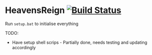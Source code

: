 # HeavensReign [![Build Status](https://travis-ci.org/ShadowChild/HeavensReign.svg)](https://travis-ci.org/ShadowChild/HeavensReign)

Run ```setup.bat``` to initialise everything

TODO:
* Have setup shell scrips - Partially done, needs testing and updating accordingly
